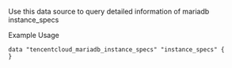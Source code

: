 Use this data source to query detailed information of mariadb instance_specs

Example Usage

```hcl
data "tencentcloud_mariadb_instance_specs" "instance_specs" {
}
```